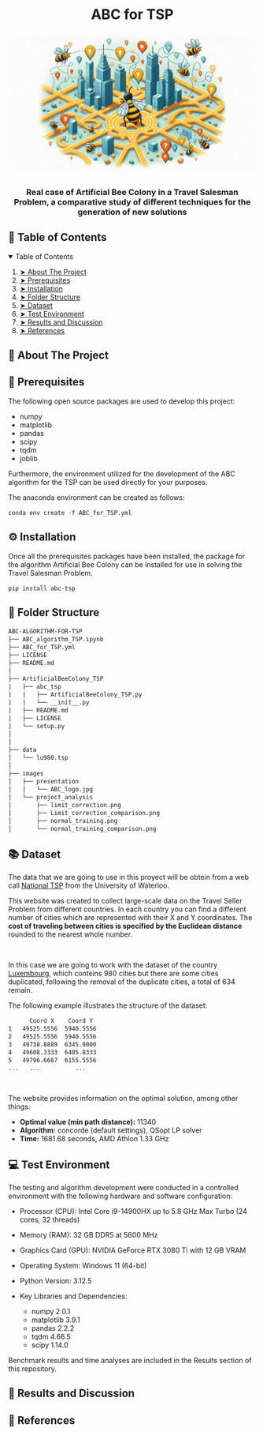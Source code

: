 <h1 align="center"> ABC for TSP </h1>

<p align="center"> 
  <img src="images/presentation/ABC_logo.jpg" alt="ABC Logo">
</p>

<h3 align="center"> Real case of Artificial Bee Colony in a Travel Salesman Problem, a comparative study of different techniques for the generation of new solutions</h3>


## :book: Table of Contents

<details open="open">
  <summary>Table of Contents</summary>

1. [➤ About The Project](#about-the-project)
2. [➤ Prerequisites](#prerequisites)
3. [➤ Installation](#installation)
4. [➤ Folder Structure](#folder-structure)
5. [➤ Dataset](#dataset)
6. [➤ Test Environment](#test-environment)
7. [➤ Results and Discussion](#results-and-discussion)
8. [➤ References](#references)

</details>


## :memo: About The Project <a id="about-the-project"></a>

## :wrench: Prerequisites <a id="prerequisites"></a>

The following open source packages are used to develop this project:
* numpy
* matplotlib
* pandas
* scipy
* tqdm
* joblib


Furthermore, the environment utilized for the development of the ABC algorithm for the TSP can be used directly for your purposes.

The anaconda environment can be created as follows:

    conda env create -f ABC_for_TSP.yml

## :gear: Installation <a id="installation"></a>

Once all the prerequisites packages have been installed, the package for the algorithm Artificial Bee Colony can be installed for use in solving the Travel Salesman Problem.

    pip install abc-tsp


## :file_folder: Folder Structure <a id="folder-structure"></a>

    ABC-ALGORITHM-FOR-TSP
    ├── ABC_algorithm_TSP.ipynb
    ├── ABC_for_TSP.yml
    ├── LICENSE
    ├── README.md
    │   
    ├── ArtificialBeeColony_TSP
    |   ├── abc_tsp
    |   |   ├── ArtificialBeeColony_TSP.py
    |   |   └── __init__.py
    |   ├── README.md
    |   ├── LICENSE
    |   └── setup.py
    │   
    │   
    ├── data
    │   └── lu980.tsp
    │   
    ├── images
    │   ├── presentation
    │   │   └── ABC_logo.jpg
    │   └── project_analysis
    │       ├── limit_correction.png
    │       ├── Limit_correction_comparison.png
    │       ├── normal_training.png
    │       └── normal_training_comparison.png


## :books: Dataset <a id="dataset"></a>

The data that we are going to use in this proyect will be obtein from a web call [National TSP](https://www.math.uwaterloo.ca/tsp/world/countries.html) from the University of Waterloo.

This website was created to collect large-scale data on the Travel Seller Problem from different countries. In each country you can find a different number of cities which are represented with their X and Y coordinates. The **cost of traveling between cities is specified by the Euclidean distance** rounded to the nearest whole number.

<br>

In this case we are going to work with the dataset of the country [Luxembourg](https://www.math.uwaterloo.ca/tsp/world/lu980.tsp), which conteins 980 cities but there are some cities duplicated, following the removal of the duplicate cities, a total of 634 remain.

The following example illustrates the structure of the dataset:

```
      Coord X	 Coord Y
1	49525.5556	5940.5556
2	49525.5556	5940.5556
3	49738.8889	6345.0000
4	49608.3333	6405.8333
5	49796.6667	6155.5556
...	  ...	       ...
```

<br>

The website provides information on the optimal solution, among other things:
* **Optimal value (min path distance):** 11340
* **Algorithm:** concorde (default settings), QSopt LP solver
* **Time:** 1681.68 seconds, AMD Athlon 1.33 GHz


## :computer: Test Environment <a id="test-environment"></a>

The testing and algorithm development were conducted in a controlled environment with the following hardware and software configuration:

* Processor (CPU): Intel Core i9-14900HX up to 5.8 GHz Max Turbo (24 cores, 32 threads)
* Memory (RAM): 32 GB DDR5 at 5600 MHz
* Graphics Card (GPU): NVIDIA GeForce RTX 3080 Ti with 12 GB VRAM
* Operating System: Windows 11 (64-bit)
* Python Version: 3.12.5
* Key Libraries and Dependencies:

  * numpy 2.0.1
  * matplotlib 3.9.1
  * pandas 2.2.2
  * tqdm 4.66.5
  * scipy 1.14.0


Benchmark results and time analyses are included in the Results section of this repository.


## :mag_right: Results and Discussion <a id="results-and-discussion"></a>

## :link: References <a id="references"></a>
